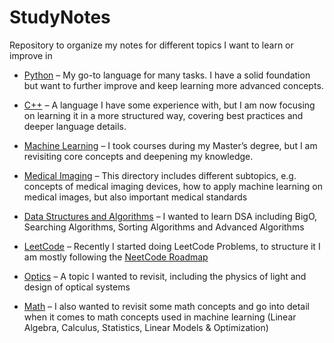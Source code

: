 # StudyNotes
Repository to organize my notes for different topics I want to learn or improve in


* [Python](https://github.com/Valentin-Siebenkees/StudyNotes/tree/main/Python) – My go-to language for many tasks. I have a solid foundation but want to further improve and keep learning more advanced concepts.
  
* [C++](https://github.com/Valentin-Siebenkees/StudyNotes/tree/main/C%2B%2B) – A language I have some experience with, but I am now focusing on learning it in a more structured way, covering best practices and deeper language details.
  
* [Machine Learning](https://github.com/Valentin-Siebenkees/StudyNotes/tree/main/Machine_Learning) – I took courses during my Master’s degree, but I am revisiting core concepts and deepening my knowledge.
  
* [Medical Imaging](https://github.com/Valentin-Siebenkees/StudyNotes/tree/main/Medical_Imaging) – This directory includes different subtopics, e.g. concepts of medical imaging devices, how to apply machine learning on medical images, but also important medical standards
  
* [Data Structures and Algorithms](https://github.com/Valentin-Siebenkees/StudyNotes/tree/main/Data_Structures_And_Algorithms) – I wanted to learn DSA including BigO, Searching Algorithms, Sorting Algorithms and Advanced Algorithms
  
* [LeetCode](https://github.com/Valentin-Siebenkees/StudyNotes/tree/main/LeetCode) – Recently I started doing LeetCode Problems, to structure it I am mostly following the [NeetCode Roadmap](https://neetcode.io/roadmap)
  
* [Optics](https://github.com/Valentin-Siebenkees/StudyNotes/tree/main/Optics) – A topic I wanted to revisit, including the physics of light and design of optical systems
  
* [Math](https://github.com/Valentin-Siebenkees/StudyNotes/tree/main/Math) – I also wanted to revisit some math concepts and go into detail when it comes to math concepts used in machine learning (Linear Algebra, Calculus, Statistics, Linear Models & Optimization)
